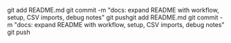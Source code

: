 git add README.md
git commit -m "docs: expand README   with workflow, setup, CSV imports, debug notes"
git pushgit add README.md
git commit -m "docs: expand README   with workflow, setup, CSV imports, debug notes"
git push
